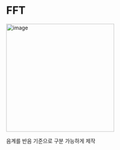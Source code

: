 # FFT

<img width="289" alt="image" src="https://user-images.githubusercontent.com/70309556/218379129-8b06dee0-90af-42ad-9ee4-891fb6d15246.png">

음계를 반음 기준으로 구분 가능하게 제작
